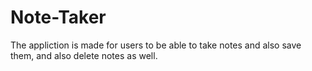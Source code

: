 # Note-Taker

The appliction is made for users to be able to take notes and also save them, and also delete notes as well.
